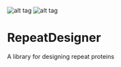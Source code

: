 ![alt tag](https://travis-ci.org/daviddesancho/RepeatDesigner.svg?branch=master)
![alt tag](https://landscape.io/github/daviddesancho/RepeatDesigner/master/landscape.svg?style=flat)


# RepeatDesigner
A library for designing repeat proteins
